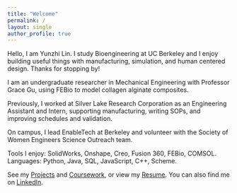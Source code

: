 ```yaml
---
title: "Welcome"
permalink: /
layout: single
author_profile: true
---
```


Hello, I am Yunzhi Lin. I study Bioengineering at UC Berkeley and I enjoy building useful things with manufacturing, simulation, and human centered design. Thanks for stopping by!

I am an undergraduate researcher in Mechanical Engineering with Professor Grace Gu, using FEBio to model collagen alginate composites.

Previously, I worked at Silver Lake Research Corporation as an Engineering Assistant and Intern, supporting manufacturing, writing SOPs, and improving schedules and validation.

On campus, I lead EnableTech at Berkeley and volunteer with the Society of Women Engineers Science Outreach team.

Tools I enjoy: SolidWorks, Onshape, Creo, Fusion 360, FEBio, COMSOL. Languages: Python, Java, SQL, JavaScript, C++, Scheme.

See my [Projects](/projects/) and [Coursework](/coursework/), or view my [Resume](https://lin-yunzhi.github.io/resume). You can also find me on [LinkedIn](https://www.linkedin.com/in/yunzhi-l/).